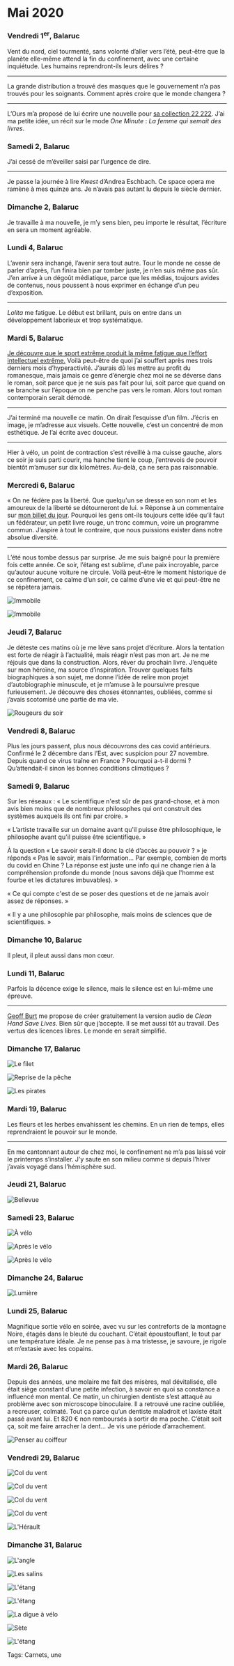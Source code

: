 # Mai 2020



### Vendredi 1<sup>er</sup>, Balaruc

Vent du nord, ciel tourmenté, sans volonté d’aller vers l’été, peut-être que la planète elle-même attend la fin du confinement, avec une certaine inquiétude. Les humains reprendront-ils leurs délires ?

---

La grande distribution a trouvé des masques que le gouvernement n’a pas trouvés pour les soignants. Comment après croire que le monde changera ?

---

L’Ours m’a proposé de lui écrire une nouvelle pour [sa collection 22 222](https://ours-editions.kkaoss.net/). J’ai ma petite idée, un récit sur le mode *One Minute* : *La femme qui semait des livres*.

### Samedi 2, Balaruc

J’ai cessé de m’éveiller saisi par l’urgence de dire.

---

Je passe la journée à lire *Kwest* d’Andrea Eschbach. Ce space opera me ramène à mes quinze ans. Je n’avais pas autant lu depuis le siècle dernier.

### Dimanche 2, Balaruc

Je travaille à ma nouvelle, je m’y sens bien, peu importe le résultat, l’écriture en sera un moment agréable.

### Lundi 4, Balaruc

L’avenir sera inchangé, l’avenir sera tout autre. Tour le monde ne cesse de parler d’après, l’un finira bien par tomber juste, je n’en suis même pas sûr. J’en arrive à un dégoût médiatique, parce que les médias, toujours avides de contenus, nous poussent à nous exprimer en échange d’un peu d’exposition.

---

*Lolita* me fatigue. Le début est brillant, puis on entre dans un développement laborieux et trop systématique.

### Mardi 5, Balaruc

[Je découvre que le sport extrême produit la même fatigue que l’effort intellectuel extrême.](https://www.curieux.live/2020/05/05/trop-de-sport-nuit-au-cerveau-du-sportif/) Voilà peut-être de quoi j’ai souffert après mes trois derniers mois d’hyperactivité. J’aurais dû les mettre au profit du romanesque, mais jamais ce genre d’énergie chez moi ne se déverse dans le roman, soit parce que je ne suis pas fait pour lui, soit parce que quand on se branche sur l’époque on ne penche pas vers le roman. Alors tout roman contemporain serait démodé.

---

J’ai terminé ma nouvelle ce matin. On dirait l’esquisse d’un film. J’écris en image, je m’adresse aux visuels. Cette nouvelle, c’est un concentré de mon esthétique. Je l’ai écrite avec douceur.

---

Hier à vélo, un point de contraction s’est réveillé à ma cuisse gauche, alors ce soir je suis parti courir, ma hanche tient le coup, j’entrevois de pouvoir bientôt m’amuser sur dix kilomètres. Au-delà, ça ne sera pas raisonnable.

### Mercredi 6, Balaruc

« On ne fédère pas la liberté. Que quelqu'un se dresse en son nom et les amoureux de la liberté se détourneront de lui. » Réponse à un commentaire sur [mon billet du jour](https://tcrouzet.com/2020/05/06/bilan-de-deux-mois-de-confinement/). Pourquoi les gens ont-ils toujours cette idée qu’il faut un fédérateur, un petit livre rouge, un tronc commun, voire un programme commun. J’aspire à tout le contraire, que nous puissions exister dans notre absolue diversité.

---

L’été nous tombe dessus par surprise. Je me suis baigné pour la première fois cette année. Ce soir, l’étang est sublime, d’une paix incroyable, parce qu’autour aucune voiture ne circule. Voilà peut-être le moment historique de ce confinement, ce calme d’un soir, ce calme d’une vie et qui peut-être ne se répètera jamais.

![Immobile](https://tcrouzet.com/images_tc/2020/06/IMG_0624.jpeg)

![Immobile](https://tcrouzet.com/images_tc/2020/06/IMG_0627.jpeg)

### Jeudi 7, Balaruc

Je déteste ces matins où je me lève sans projet d’écriture. Alors la tentation est forte de réagir à l’actualité, mais réagir n’est pas mon art. Je ne me réjouis que dans la construction. Alors, rêver du prochain livre. J’enquête sur mon héroïne, ma source d’inspiration. Trouver quelques faits biographiques à son sujet, me donne l’idée de relire mon projet d’autobiographie minuscule, et je m’amuse à le poursuivre presque furieusement. Je découvre des choses étonnantes, oubliées, comme si j’avais scotomisé une partie de ma vie.

![Rougeurs du soir](https://tcrouzet.com/images_tc/2020/06/P1110086.jpeg)

### Vendredi 8, Balaruc

Plus les jours passent, plus nous découvrons des cas covid antérieurs. Confirmé le 2 décembre dans l’Est, avec suspicion pour 27 novembre. Depuis quand ce virus traîne en France ? Pourquoi a-t-il dormi ? Qu’attendait-il sinon les bonnes conditions climatiques ?

### Samedi 9, Balaruc

Sur les réseaux : « Le scientifique n'est sûr de pas grand-chose, et à mon avis bien moins que de nombreux philosophes qui ont construit des systèmes auxquels ils ont fini par croire. »

« L’artiste travaille sur un domaine avant qu'il puisse être philosophique, le philosophe avant qu'il puisse être scientifique. »

À la question « Le savoir serait-il donc la clé d’accès au pouvoir ? » je réponds « Pas le savoir, mais l'information… Par exemple, combien de morts du covid en Chine ? La réponse est juste une info qui ne change rien à la compréhension profonde du monde (nous savons déjà que l'homme est fourbe et les dictatures imbuvables). »

« Ce qui compte c'est de se poser des questions et de ne jamais avoir assez de réponses. »

« Il y a une philosophie par philosophe, mais moins de sciences que de scientifiques. »

### Dimanche 10, Balaruc

Il pleut, il pleut aussi dans mon cœur.

### Lundi 11, Balaruc

Parfois la décence exige le silence, mais le silence est en lui-même une épreuve.

---

[Geoff Burt](https://twitter.com/gbtwits4u) me propose de créer gratuitement la version audio de *Clean Hand Save Lives*. Bien sûr que j’accepte. Il se met aussi tôt au travail. Des vertus des licences libres. Le monde en serait simplifié.

### Dimanche 17, Balaruc

![Le filet](https://tcrouzet.com/images_tc/2020/06/P1110092.jpeg)

![Reprise de la pêche](https://tcrouzet.com/images_tc/2020/06/P1110094.jpeg)

![Les pirates](https://tcrouzet.com/images_tc/2020/06/P1110102.jpeg)

### Mardi 19, Balaruc

Les fleurs et les herbes envahissent les chemins. En un rien de temps, elles reprendraient le pouvoir sur le monde.

---

En me cantonnant autour de chez moi, le confinement ne m’a pas laissé voir le printemps s’installer. J’y saute en son milieu comme si depuis l’hiver j’avais voyagé dans l’hémisphère sud.

### Jeudi 21, Balaruc

![Bellevue](https://tcrouzet.com/images_tc/2020/06/IMG_0809.jpeg)

### Samedi 23, Balaruc

![À  vélo](https://tcrouzet.com/images_tc/2020/06/IMG_0836.jpeg)

![Après le vélo](https://tcrouzet.com/images_tc/2020/06/IMG_0842.jpeg)

![Après le vélo](https://tcrouzet.com/images_tc/2020/06/IMG_0856.jpeg)

### Dimanche 24, Balaruc

![Lumière](https://tcrouzet.com/images_tc/2020/06/IMG_0877.jpeg)

### Lundi 25, Balaruc

Magnifique sortie vélo en soirée, avec vu sur les contreforts de la montagne Noire, étagés dans le bleuté du couchant. C’était époustouflant, le tout par une température idéale. Je ne pense pas à ma tristesse, je savoure, je rigole et m’extasie avec les copains.

### Mardi 26, Balaruc

Depuis des années, une molaire me fait des misères, mal dévitalisée, elle était siège constant d’une petite infection, à savoir en quoi sa constance a influencé mon mental. Ce matin, un chirurgien dentiste s’est attaqué au problème avec son microscope binoculaire. Il a retrouvé une racine oubliée, a recreuser, colmaté. Tout ça parce qu’un dentiste maladroit et laxiste était passé avant lui. Et 820 € non remboursés à sortir de ma poche. C’était soit ça, soit me faire arracher la dent… Je vis une période d’arrachement.

![Penser au coiffeur](https://tcrouzet.com/images_tc/2020/06/IMG_0899-1.jpeg)

### Vendredi 29, Balaruc

![Col du vent](https://tcrouzet.com/images_tc/2020/06/IMG_0913.jpeg)

![Col du vent](https://tcrouzet.com/images_tc/2020/06/IMG_0914.jpeg)

![Col du vent](https://tcrouzet.com/images_tc/2020/06/IMG_0926.jpeg)

![Col du vent](https://tcrouzet.com/images_tc/2020/06/IMG_0933.jpeg)

![L'Hérault](https://tcrouzet.com/images_tc/2020/06/IMG_0940.jpeg)

### Dimanche 31, Balaruc

![L'angle](https://tcrouzet.com/images_tc/2020/06/IMG_0957.jpeg)

![Les salins](https://tcrouzet.com/images_tc/2020/06/IMG_0992.jpeg)

![L'étang](https://tcrouzet.com/images_tc/2020/06/IMG_1011.jpeg)

![L'étang](https://tcrouzet.com/images_tc/2020/06/IMG_1021.jpeg)

![La digue à vélo](https://tcrouzet.com/images_tc/2020/06/IMG_1038.jpeg)

![Sète](https://tcrouzet.com/images_tc/2020/06/IMG_1094.jpeg)

![L'étang](https://tcrouzet.com/images_tc/2020/06/IMG_1096.jpeg)



Tags: Carnets, une